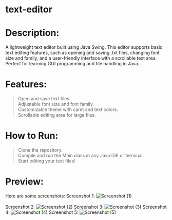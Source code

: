 # text-editor
# Description:
A lightweight text editor built using Java Swing. This editor supports basic text editing features, such as opening and saving .txt files, changing font size and family, and a user-friendly interface with a scrollable text area. Perfect for learning GUI programming and file handling in Java.

# Features:
>Open and save text files.\
>Adjustable font size and font family.\
>Customizable theme with caret and text colors.\
>Scrollable editing area for large files.

# How to Run:
>Clone the repository.\
>Compile and run the Main class in any Java IDE or terminal.\
>Start editing your text files!

# Preview: 
Here are some screenshots:
Screenshot 1:
![Screenshot (1)](https://github.com/user-attachments/assets/c600e080-451a-487b-ad61-b0a87b80b23d)  
\
Screenshot 2:
![Screenshot (2)](https://github.com/user-attachments/assets/25c916e1-4e6e-4c8b-9a90-12e2c9c63fec)
Screenshot 3:
![Screenshot (3)](https://github.com/user-attachments/assets/20c0fe27-ab67-4b19-8fd2-ede1643a8f38)
Screenshot 4:
![Screenshot (4)](https://github.com/user-attachments/assets/00cb6256-7476-4a11-b5e3-606ac0da657f)
Screenshot 5:
![Screenshot (5)](https://github.com/user-attachments/assets/afef0985-172e-4477-9027-b3190360b47b)




